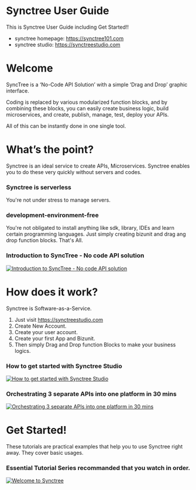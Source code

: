 # Synctree User Guide
This is Synctree User Guide including Get Started!!

  * synctree homepage: <https://synctree101.com>
  * synctree studio: <https://synctreestudio.com>


# Welcome    
SyncTree is a ‘No-Code API Solution’ with a simple ‘Drag and Drop’ graphic interface.

Coding is replaced by various modularized function blocks, and by combining these blocks, 
you can easily create business logic, build microservices, and create, publish, manage, test, deploy your APIs.

All of this can be instantly done in one single tool.


# What’s the point?
Synctree is an ideal service to create APIs, Microservices. 
Synctree enables you to do these very quickly without servers and codes.

 ### Synctree is serverless 
   You're not under stress to manage servers.
 ### development-environment-free
   You're not obligated to install anything like sdk, library, IDEs and learn certain programming languages.
   Just simply creating bizunit and drag ang drop function blocks. That's All.
  
 ### Introduction to SyncTree - No code API solution
 [![Introduction to SyncTree - No code API solution](http://img.youtube.com/vi/ipEHN7l4Drg/0.jpg)](https://youtu.be/ipEHN7l4Drg)
 
 
# How does it work?
Synctree is Software-as-a-Service. 
1. Just visit <https://synctreestudio.com>
2. Create New Account. 
3. Create your user account.
4. Create your first App and Bizunit.
5. Then simply Drag and Drop function Blocks to make your business logics.
 

### How to get started with Synctree Studio
 [![How to get started with Synctree Studio](http://img.youtube.com/vi/h-6stSQ3sCM/0.jpg)](https://youtu.be/h-6stSQ3sCM)
 
### Orchestrating 3 separate APIs into one platform in 30 mins
[![Orchestrating 3 separate APIs into one platform in 30 mins](http://img.youtube.com/vi/7r_5bUudjbs/0.jpg)](https://youtu.be/7r_5bUudjbs)
	


# Get Started!
These tutorials are practical examples that help you to use Synctree right away.
They cover basic usages.

### Essential Tutorial Series recommanded that you watch in order. 
[![Welcome to Synctree](http://img.youtube.com/vi/Kov8JaVMfQE/0.jpg)](https://www.youtube.com/playlist?list=PLlyPElxxNyayTl0cBLH7ACcQtDIkrByJp)
